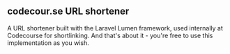 ## codecour.se URL shortener

A URL shortener built with the Laravel Lumen framework, used internally at Codecourse for shortlinking. And that's about it - you're free to use this implementation as you wish.